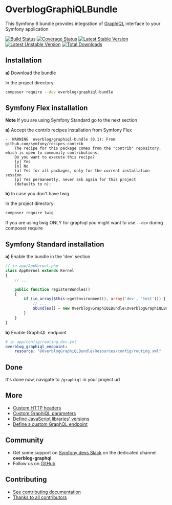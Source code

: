 OverblogGraphiQLBundle
======================

This Symfony 6 bundle provides integration of [GraphiQL](https://github.com/graphql/graphiql) interface to your Symfony application

[![Build Status](https://travis-ci.org/overblog/GraphiQLBundle.svg?branch=master)](https://travis-ci.org/overblog/GraphiQLBundle)
[![Coverage Status](https://coveralls.io/repos/github/overblog/GraphiQLBundle/badge.svg?branch=master)](https://coveralls.io/github/overblog/GraphiQLBundle?branch=master)
[![Latest Stable Version](https://poser.pugx.org/overblog/graphiql-bundle/version)](https://packagist.org/packages/overblog/graphiql-bundle)
[![Latest Unstable Version](https://poser.pugx.org/overblog/graphiql-bundle/v/unstable)](https://packagist.org/packages/overblog/graphiql-bundle)
[![Total Downloads](https://poser.pugx.org/overblog/graphiql-bundle/downloads)](https://packagist.org/packages/overblog/graphiql-bundle)

Installation
------------

**a)** Download the bundle

In the project directory:

```bash
composer require --dev overblog/graphiql-bundle
```

Symfony Flex installation
------------

**Note** If you are using Symfony Standard go to the next section

**a)** Accept the contrib recipes installation from Symfony Flex

```
-  WARNING  overblog/graphiql-bundle (0.1): From github.com/symfony/recipes-contrib
    The recipe for this package comes from the "contrib" repository, which is open to community contributions.
    Do you want to execute this recipe?
    [y] Yes
    [n] No
    [a] Yes for all packages, only for the current installation session
    [p] Yes permanently, never ask again for this project
    (defaults to n):
```

**b)** In case you don't have twig

In the project directory:

```bash
composer require twig
```

If you are using twig ONLY for graphiql you might want to use `--dev` during composer require

Symfony Standard installation
------------

**a)** Enable the bundle in the 'dev' section

```php
// in app/AppKernel.php
class AppKernel extends Kernel
{
    // ...

    public function registerBundles()
    {
        if (in_array($this->getEnvironment(), array('dev', 'test'))) {
            // ...
            $bundles[] = new Overblog\GraphiQLBundle\OverblogGraphiQLBundle();
        }
    }
}
```

**b)** Enable GraphiQL endpoint

```yaml
# in app/config/routing_dev.yml
overblog_graphiql_endpoint:
    resource: "@OverblogGraphiQLBundle/Resources/config/routing.xml"
```

Done
------------

It's done now, navigate to `/graphiql` in your project url

More
------------

* [Custom HTTP headers](Resources/doc/custom-http-headers.md)
* [Custom GraphiQL parameters](Resources/doc/custom-parameters.md)
* [Define JavaScript libraries' versions](Resources/doc/libraries-versions.md)
* [Define a custom GraphQL endpoint](Resources/doc/graphql-endpoint.md)

Community
---------

* Get some support on [Symfony devs Slack](https://symfony.com/slack-invite)
  on the dedicated channel **overblog-graphql**.
* Follow us on [GitHub](https://github.com/overblog)

Contributing
------------

* [See contributing documentation](CONTRIBUTING.md)
* [Thanks to all contributors](https://github.com/overblog/GraphiQLBundle/graphs/contributors)
